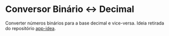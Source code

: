 # Conversor Binário <-> Decimal

Converter números binários para a base decimal e vice-versa.
Ideia retirada do repositório [app-idea](https://github.com/florinpop17/app-ideas).
